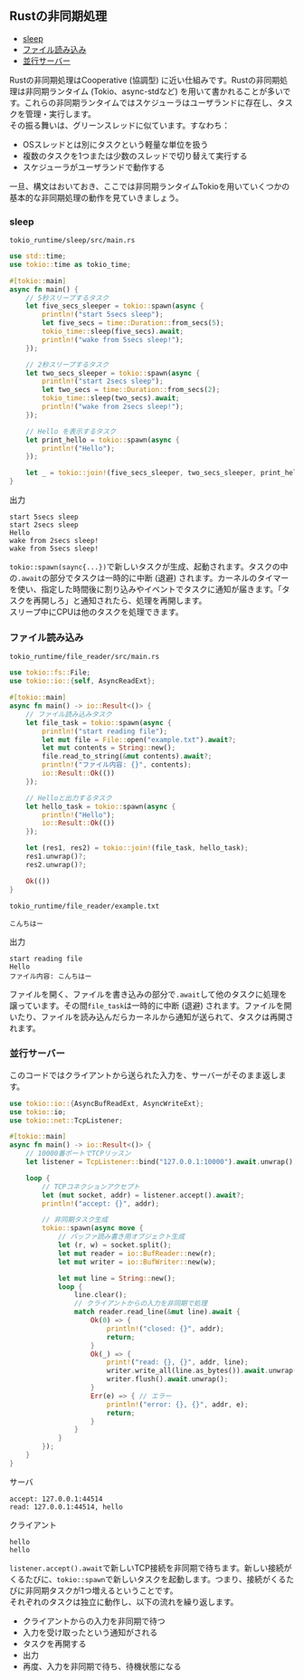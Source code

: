 ## Rustの非同期処理

  - [sleep](#sleep)  
  - [ファイル読み込み](#ファイル読み込み)  
  - [並行サーバー](#並行サーバー)


Rustの非同期処理はCooperative (協調型) に近い仕組みです。Rustの非同期処理は非同期ランタイム (Tokio、async-stdなど) を用いて書かれることが多いです。これらの非同期ランタイムではスケジューラはユーザランドに存在し、タスクを管理・実行します。  
その振る舞いは、グリーンスレッドに似ています。すなわち：
* OSスレッドとは別にタスクという軽量な単位を扱う
* 複数のタスクを1つまたは少数のスレッドで切り替えて実行する
* スケジューラがユーザランドで動作する  

一旦、構文はおいておき、ここでは非同期ランタイムTokioを用いていくつかの基本的な非同期処理の動作を見ていきましょう。
### sleep
`tokio_runtime/sleep/src/main.rs`
```rust
use std::time;
use tokio::time as tokio_time;

#[tokio::main]
async fn main() {
    // 5秒スリープするタスク
    let five_secs_sleeper = tokio::spawn(async {
        println!("start 5secs sleep");
        let five_secs = time::Duration::from_secs(5);
        tokio_time::sleep(five_secs).await;
        println!("wake from 5secs sleep!");
    });

    // 2秒スリープするタスク
    let two_secs_sleeper = tokio::spawn(async {
        println!("start 2secs sleep");
        let two_secs = time::Duration::from_secs(2);
        tokio_time::sleep(two_secs).await;
        println!("wake from 2secs sleep!");
    });

    // Hello を表示するタスク
    let print_hello = tokio::spawn(async {
        println!("Hello");
    });

    let _ = tokio::join!(five_secs_sleeper, two_secs_sleeper, print_hello);
}


```
出力
```
start 5secs sleep
start 2secs sleep
Hello
wake from 2secs sleep!
wake from 5secs sleep!
```
`tokio::spawn(saync{...})`で新しいタスクが生成、起動されます。タスクの中の`.await`の部分でタスクは一時的に中断 (退避) されます。カーネルのタイマーを使い、指定した時間後に割り込みやイベントでタスクに通知が届きます。「タスクを再開しろ」と通知されたら、処理を再開します。  
スリープ中にCPUは他のタスクを処理できます。
### ファイル読み込み
`tokio_runtime/file_reader/src/main.rs`
```rust
use tokio::fs::File;
use tokio::io::{self, AsyncReadExt};

#[tokio::main]
async fn main() -> io::Result<()> {
    // ファイル読み込みタスク
    let file_task = tokio::spawn(async {
        println!("start reading file");
        let mut file = File::open("example.txt").await?;
        let mut contents = String::new();
        file.read_to_string(&mut contents).await?;
        println!("ファイル内容: {}", contents);
        io::Result::Ok(())
    });

    // Helloと出力するタスク
    let hello_task = tokio::spawn(async {
        println!("Hello");
        io::Result::Ok(())
    });

    let (res1, res2) = tokio::join!(file_task, hello_task);
    res1.unwrap()?;
    res2.unwrap()?;

    Ok(())
}

```
`tokio_runtime/file_reader/example.txt`
```
こんちはー
```
出力
```
start reading file
Hello
ファイル内容: こんちはー
```
ファイルを開く、ファイルを書き込みの部分で`.await`して他のタスクに処理を譲っています。その間`file_task`は一時的に中断 (退避) されます。ファイルを開いたり、ファイルを読み込んだらカーネルから通知が送られて、タスクは再開されます。

### 並行サーバー
このコードではクライアントから送られた入力を、サーバーがそのまま返します。
```rust
use tokio::io::{AsyncBufReadExt, AsyncWriteExt}; 
use tokio::io;
use tokio::net::TcpListener; 

#[tokio::main] 
async fn main() -> io::Result<()> {
    // 10000番ポートでTCPリッスン 
    let listener = TcpListener::bind("127.0.0.1:10000").await.unwrap();

    loop {
        // TCPコネクションアクセプト 
        let (mut socket, addr) = listener.accept().await?;
        println!("accept: {}", addr);

        // 非同期タスク生成 
        tokio::spawn(async move {
            // バッファ読み書き用オブジェクト生成 
            let (r, w) = socket.split(); 
            let mut reader = io::BufReader::new(r);
            let mut writer = io::BufWriter::new(w);

            let mut line = String::new();
            loop {
                line.clear(); 
                // クライアントからの入力を非同期で処理
                match reader.read_line(&mut line).await { 
                    Ok(0) => { 
                        println!("closed: {}", addr);
                        return;
                    }
                    Ok(_) => {
                        print!("read: {}, {}", addr, line);
                        writer.write_all(line.as_bytes()).await.unwrap();
                        writer.flush().await.unwrap();
                    }
                    Err(e) => { // エラー
                        println!("error: {}, {}", addr, e);
                        return;
                    }
                }
            }
        });
    }
}
```
サーバ
```
accept: 127.0.0.1:44514
read: 127.0.0.1:44514, hello
```
クライアント
```
hello
hello
```

`listener.accept().await`で新しいTCP接続を非同期で待ちます。新しい接続がくるたびに、`tokio::spawn`で新しいタスクを起動します。つまり、接続がくるたびに非同期タスクが1つ増えるということです。  
それぞれのタスクは独立に動作し、以下の流れを繰り返します。
* クライアントからの入力を非同期で待つ
* 入力を受け取ったという通知がされる
* タスクを再開する
* 出力
* 再度、入力を非同期で待ち、待機状態になる  